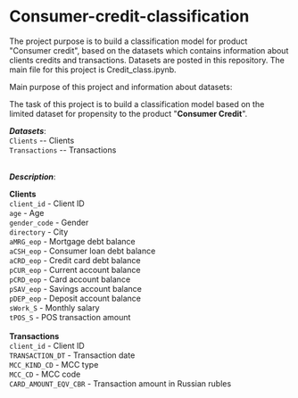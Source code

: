 # Consumer-credit-classification
The project purpose is to build a classification model for product "Consumer credit", based on the datasets which contains information about clients credits and transactions. Datasets are posted in this repository. The main file for this project is Credit_class.ipynb.

Main purpose of this project and information about datasets:

The task of this project is to build a classification model based on the limited dataset for propensity to the product "**Consumer Credit**".
<br>

***Datasets***:<br>
`Clients` -- Clients<br>
`Transactions` -- Transactions<br>
<br>

***Description***:<br>

**Clients**<br>
`client_id` - Client ID<br>
`age` - Age<br>
`gender_code` - Gender<br>
`directory` - City<br>
`aMRG_eop` - Mortgage debt balance<br>
`aCSH_eop` - Consumer loan debt balance<br>
`aCRD_eop` - Credit card debt balance<br>
`pCUR_eop` - Current account balance<br>
`pCRD_eop` - Card account balance<br>
`pSAV_eop` - Savings account balance<br>
`pDEP_eop` - Deposit account balance<br>
`sWork_S` - Monthly salary<br>
`tPOS_S` - POS transaction amount<br>
<br>
**Transactions**<br>
`client_id` - Client ID<br>
`TRANSACTION_DT` - Transaction date<br>
`MCC_KIND_CD` - MCC type<br>
`MCC_CD` - MCC code<br>
`CARD_AMOUNT_EQV_CBR` - Transaction amount in Russian rubles<br>
